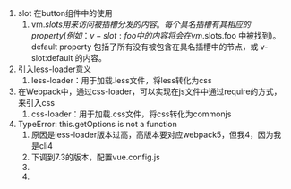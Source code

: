 1. slot 在button组件中的使用
   1. vm.$slots 用来访问被插槽分发的内容。每个具名插槽有其相应的 property (例如：v-slot:foo 中的内容将会在 vm.$slots.foo 中被找到)。default property 包括了所有没有被包含在具名插槽中的节点，或 v-slot:default 的内容。
2. 引入less-loader意义
   1. less-loader：用于加载.less文件，将less转化为css
3. 在Webpack中，通过css-loader，可以实现在js文件中通过require的方式，来引入css
   1. css-loader：用于加载.css文件，将css转化为commonjs
4. TypeError: this.getOptions is not a function 
   1. 原因是less-loader版本过高，高版本要对应webpack5，但我4，因为我是cli4
   2. 下调到7.3的版本，配置vue.config.js
   3. 
   4. 